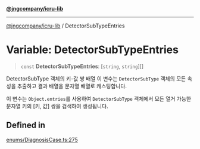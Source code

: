 [**@jngcompany/icru-lib**](../README.md)

***

[@jngcompany/icru-lib](../globals.md) / DetectorSubTypeEntries

# Variable: DetectorSubTypeEntries

> `const` **DetectorSubTypeEntries**: [`string`, `string`][]

DetectorSubType 객체의 키-값 쌍 배열
이 변수는 `DetectorSubType` 객체의 모든 속성을 추출하고 결과 배열을 문자열 배열로 캐스팅합니다.

이 변수는 `Object.entries`를 사용하여 `DetectorSubType` 객체에서 모든 열거 가능한
문자열 키의 [키, 값] 쌍을 검색하여 생성됩니다.

## Defined in

[enums/DiagnosisCase.ts:275](https://github.com/jngcompany/icru-lib/blob/d5809ceca7cec295ab2df61cd05dc96c0f11bd66/src/enums/DiagnosisCase.ts#L275)
